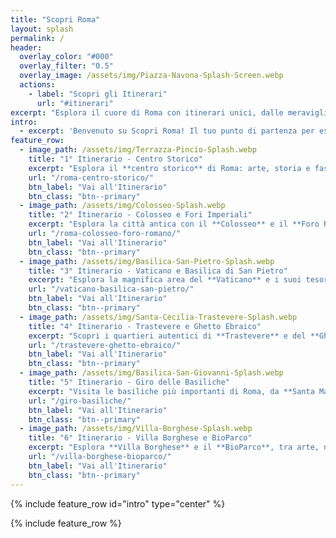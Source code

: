 ```yaml
---
title: "Scopri Roma"
layout: splash
permalink: /
header:
  overlay_color: "#000"
  overlay_filter: "0.5"
  overlay_image: /assets/img/Piazza-Navona-Splash-Screen.webp
  actions:
    - label: "Scopri gli Itinerari"
      url: "#itinerari"
excerpt: "Esplora il cuore di Roma con itinerari unici, dalle meraviglie antiche ai tesori nascosti, per un viaggio indimenticabile nella Città Eterna."
intro:
  - excerpt: 'Benvenuto su Scopri Roma! Il tuo punto di partenza per esplorare le meraviglie della Città Eterna. Dai monumenti iconici ai luoghi meno noti, ti guideremo alla scoperta di itinerari studiati per farti vivere Roma come mai prima d’ora. Scopri arte, storia, cultura e sapori locali in un viaggio indimenticabile pensato su misura per ogni viaggiatore.'
feature_row:
  - image_path: /assets/img/Terrazza-Pincio-Splash.webp
    title: "1° Itinerario - Centro Storico"
    excerpt: "Esplora il **centro storico** di Roma: arte, storia e fascino eterno."
    url: "/roma-centro-storico/"
    btn_label: "Vai all'Itinerario"
    btn_class: "btn--primary"
  - image_path: /assets/img/Colosseo-Splash.webp
    title: "2° Itinerario - Colosseo e Fori Imperiali"
    excerpt: "Esplora la città antica con il **Colosseo** e il **Foro Romano**."
    url: "/roma-colosseo-foro-romano/"
    btn_label: "Vai all'Itinerario"
    btn_class: "btn--primary"
  - image_path: /assets/img/Basilica-San-Pietro-Splash.webp
    title: "3° Itinerario - Vaticano e Basilica di San Pietro"
    excerpt: "Esplora la magnifica area del **Vaticano** e i suoi tesori senza tempo."
    url: "/vaticano-basilica-san-pietro/"
    btn_label: "Vai all'Itinerario"
    btn_class: "btn--primary"
  - image_path: /assets/img/Santa-Cecilia-Trastevere-Splash.webp
    title: "4° Itinerario - Trastevere e Ghetto Ebraico"
    excerpt: "Scopri i quartieri autentici di **Trastevere** e del **Ghetto Ebraico**, ricchi di storia."
    url: "/trastevere-ghetto-ebraico/"
    btn_label: "Vai all'Itinerario"
    btn_class: "btn--primary"
  - image_path: /assets/img/Basilica-San-Giovanni-Splash.webp
    title: "5° Itinerario - Giro delle Basiliche"
    excerpt: "Visita le basiliche più importanti di Roma, da **Santa Maria Maggiore** a **San Paolo**."
    url: "/giro-basiliche/"
    btn_label: "Vai all'Itinerario"
    btn_class: "btn--primary"
  - image_path: /assets/img/Villa-Borghese-Splash.webp
    title: "6° Itinerario - Villa Borghese e BioParco"
    excerpt: "Esplora **Villa Borghese** e il **BioParco**, tra arte, natura e fauna in città."
    url: "/villa-borghese-bioparco/"
    btn_label: "Vai all'Itinerario"
    btn_class: "btn--primary"
---
```


{% include feature_row id="intro" type="center" %}
<div id="itinerari" style="height: 0; visibility: hidden;"></div>
{% include feature_row %}